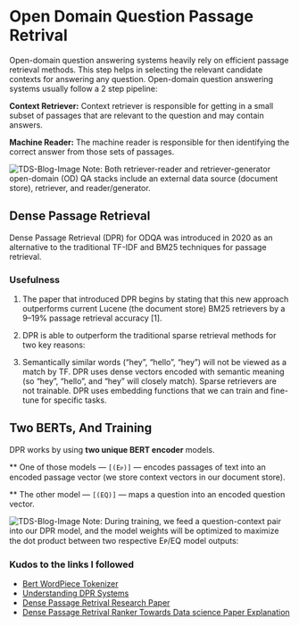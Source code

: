 # Open Domain Question Passage Retrival
Open-domain question answering systems heavily rely on efficient passage retrieval methods. This step helps in selecting the relevant candidate contexts for answering any question. Open-domain question answering systems usually follow a 2 step pipeline:

**Context Retriever:** Context retriever is responsible for getting in a small subset of passages that are relevant to the question and may contain answers.

**Machine Reader:** The machine reader is responsible for then identifying the correct answer from those sets of passages.

![TDS-Blog-Image](https://miro.medium.com/v2/resize:fit:4800/format:webp/1*AM-U7qMOCXxiUP6UwQDTaQ.png)
Note: Both retriever-reader and retriever-generator open-domain (OD) QA stacks include an external data source (document store), retriever, and reader/generator.


## Dense Passage Retrieval
Dense Passage Retrieval (DPR) for ODQA was introduced in 2020 as an alternative to the traditional TF-IDF and BM25 techniques for passage retrieval.

### Usefulness
1. The paper that introduced DPR begins by stating that this new approach outperforms current Lucene (the document store) BM25 retrievers by a 9–19% passage retrieval accuracy [1].

2. DPR is able to outperform the traditional sparse retrieval methods for two key reasons:

3. Semantically similar words (“hey”, “hello”, “hey”) will not be viewed as a match by TF. DPR uses dense vectors encoded with semantic meaning (so “hey”, “hello”, and “hey” will closely match).
Sparse retrievers are not trainable. DPR uses embedding functions that we can train and fine-tune for specific tasks.


## Two BERTs, And Training
DPR works by using **two unique BERT encoder** models. 

** One of those models — `[(Eᴘ)]` — encodes passages of text into an encoded passage vector (we store context vectors in our document store).

** The other model — `[(EQ)]` — maps a question into an encoded question vector.

![TDS-Blog-Image](https://miro.medium.com/v2/resize:fit:4800/format:webp/1*QoEy0MsJy2Wdl0S3GmqRKw.png)
Note: During training, we feed a question-context pair into our DPR model, and the model weights will be optimized to maximize the dot product between two respective Eᴘ/EQ model outputs:


### Kudos to the links I followed
- [Bert WordPiece Tokenizer](https://towardsdatascience.com/how-to-build-a-wordpiece-tokenizer-for-bert-f505d97dddbb)
- [Understanding DPR Systems](https://towardsdatascience.com/understanding-dense-passage-retrieval-dpr-system-bce5aee4fd40)
- [Dense Passage Retrival Research Paper](https://arxiv.org/pdf/2004.04906.pdf)
- [Dense Passage Retrival Ranker Towards Data science Paper Explanation](https://towardsdatascience.com/how-to-create-an-answer-from-a-question-with-dpr-d76e29cc5d60)